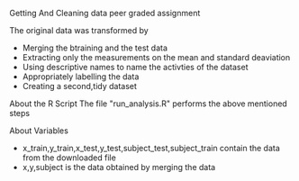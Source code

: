 Getting And Cleaning data peer graded assignment 

The original data was transformed by
 - Merging the btraining and the test data
 - Extracting only the measurements on the mean and standard deaviation 
 - Using descriptive names to name the activties of the dataset
 - Appropriately labelling the data
 - Creating a second,tidy dataset
 
About the R Script
 The file "run_analysis.R" performs the above mentioned steps
 
About Variables
 - x_train,y_train,x_test,y_test,subject_test,subject_train contain the data from the downloaded file
 - x,y,subject is the data obtained by merging the data
 
